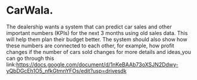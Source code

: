# CarWala.
The dealership wants a system that can predict car sales and other important numbers (KPIs) for the next 3 months using old sales data. This will help them plan their budget better. The system should also show how these numbers are connected to each other, for example, how profit changes if the number of cars sold changes
for more details and ideas,you can go through this link:https://docs.google.com/document/d/1nKeBAAb73oXSJN2Ddwy-yQbDGcEh1O5_nfkGtmnYFOs/edit?usp=drivesdk
